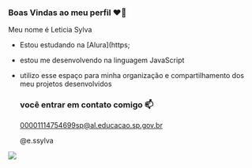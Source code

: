 ### Boas Vindas ao meu perfil ❤️‍🔥

Meu nome é Leticia Sylva

- Estou estudando na [Alura](https;
- estou me desenvolvendo na linguagem JavaScript
- utilizo esse espaço para minha organização e compartilhamento dos meu projetos desenvolvidos

  ### você entrar em contato comigo 📫

  00001114754699sp@al.educacao.sp.gov.br

  @e.ssylva

![](https://media1.tenor.com/m/kZBHfaT2vkMAAAAC/the-congregation-congregation-gifs.gif)
